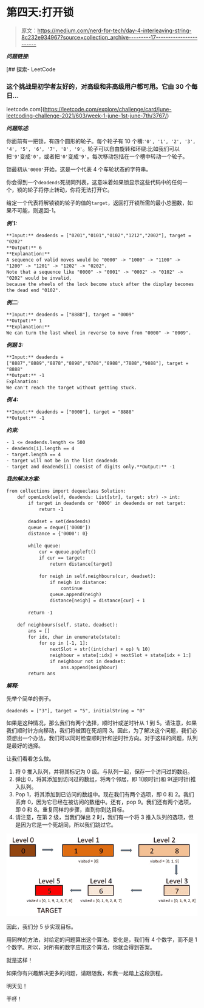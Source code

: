 # 第四天:打开锁

> 原文：<https://medium.com/nerd-for-tech/day-4-interleaving-string-8c232e934967?source=collection_archive---------17----------------------->

***问题链接:***

[](https://leetcode.com/explore/challenge/card/june-leetcoding-challenge-2021/603/week-1-june-1st-june-7th/3767/) [## 探索- LeetCode

### 这个挑战是初学者友好的，对高级和非高级用户都可用。它由 30 个每日…

leetcode.com](https://leetcode.com/explore/challenge/card/june-leetcoding-challenge-2021/603/week-1-june-1st-june-7th/3767/) 

***问题陈述:***

你面前有一把锁，有四个圆形的轮子。每个轮子有 10 个槽:`'0', '1', '2', '3', '4', '5', '6', '7', '8', '9'`。轮子可以自由旋转和环绕:比如我们可以把`'9'`变成`'0'`，或者把`'0'`变成`'9'`。每次移动包括在一个槽中转动一个轮子。

锁最初从`'0000'`开始，这是一个代表 4 个车轮状态的字符串。

你会得到一个`deadends`死胡同列表，这意味着如果锁显示这些代码中的任何一个，锁的轮子将停止转动，你将无法打开它。

给定一个代表将解锁锁的轮子的值的`target`，返回打开锁所需的最小总圈数，如果不可能，则返回-1。

***例 1:***

```
**Input:** deadends = ["0201","0101","0102","1212","2002"], target = "0202"
**Output:** 6
**Explanation:**
A sequence of valid moves would be "0000" -> "1000" -> "1100" -> "1200" -> "1201" -> "1202" -> "0202".
Note that a sequence like "0000" -> "0001" -> "0002" -> "0102" -> "0202" would be invalid,
because the wheels of the lock become stuck after the display becomes the dead end "0102".
```

***例二:***

```
**Input:** deadends = ["8888"], target = "0009"
**Output:** 1
**Explanation:**
We can turn the last wheel in reverse to move from "0000" -> "0009".
```

***例题 3:***

```
**Input:** deadends = ["8887","8889","8878","8898","8788","8988","7888","9888"], target = "8888"
**Output:** -1
Explanation:
We can't reach the target without getting stuck.
```

***例 4:***

```
**Input:** deadends = ["0000"], target = "8888"
**Output:** -1
```

***约束:***

```
- 1 <= deadends.length <= 500
- deadends[i].length == 4
- target.length == 4
- target will not be in the list deadends
- target and deadends[i] consist of digits only.**Output:** -1
```

***我的解决方案:***

```
from collections import dequeclass Solution:
    def openLock(self, deadends: List[str], target: str) -> int:
        if target in deadends or '0000' in deadends or not target:
            return -1

        deadset = set(deadends)
        queue = deque(['0000'])
        distance = {'0000': 0}

        while queue:
            cur = queue.popleft()
            if cur == target:
                return distance[target]

            for neigh in self.neighbours(cur, deadset):
                if neigh in distance:
                    continue
                queue.append(neigh)
                distance[neigh] = distance[cur] + 1

        return -1

    def neighbours(self, state, deadset):
        ans = []
        for idx, char in enumerate(state):
            for op in [-1, 1]:
                nextSlot = str((int(char) + op) % 10) 
                neighbour = state[:idx] + nextSlot + state[idx + 1:]
                if neighbour not in deadset:
                    ans.append(neighbour)
        return ans
```

***解释:***

先举个简单的例子。

```
deadends = ["3"], target = "5", initialString = "0"
```

如果是这种情况，那么我们有两个选择，顺时针或逆时针从 1 到 5。请注意，如果我们顺时针方向移动，我们将被困在死胡同 3。因此，为了解决这个问题，我们必须想出一个办法，我们可以同时检查顺时针和逆时针方向。对于这样的问题，队列是最好的选择。

让我们看看怎么做。

1.  将 0 推入队列，并将其标记为 0 级。与队列一起，保存一个访问过的数组。
2.  弹出 0，将其添加到访问过的数组，将两个邻居，即 1(顺时针)和 9(逆时针)推入队列。
3.  Pop 1，将其添加到已访问的数组中。现在我们有两个选项，即 0 和 2。我们丢弃 0，因为它已经在被访问的数组中。还有，pop 9。我们还有两个选项，即 0 和 8。重复同样的步骤，直到你到达目标。
4.  请注意，在第 2 级，当我们弹出 2 时，我们有一个将 3 推入队列的选项，但是因为它是一个死胡同，所以我们跳过它。

![](img/b76c5d742b62877c0128ec92b20d1cfd.png)

因此，我们分 5 步实现目标。

用同样的方法，对给定的问题算出这个算法。变化是，我们有 4 个数字，而不是 1 个数字。所以，对所有的数字应用这个算法，你就会得到答案。

就是这样！

如果你有兴趣解决更多的问题，请跟随我，和我一起踏上这段旅程。

明天见！

干杯！